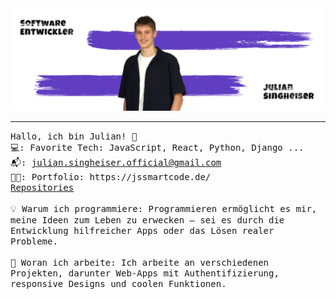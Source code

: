 <img src="https://raw.githubusercontent.com/JuliQ89/JuliQ89/refs/heads/master/Banner.png"/>
 <hr></hr>
<p>
  <samp>
    Hallo, ich bin Julian! 👋 <br>
    💻: Favorite Tech: JavaScript, React, Python, Django ... <br>
    📬:	<a href="mailto:julian.singheiser.official@gmail.com" target="_blank" rel="noopener noreferrer">julian.singheiser.official@gmail.com</a> <br>
    👦🏻: Portfolio: https://jssmartcode.de/ <br>
    <a href="https://github.com/JuliQ89?tab=repositories" target="_blank" rel="noopener noreferrer">Repositories</a> <br><br>
    💡 Warum ich programmiere: Programmieren ermöglicht es mir, meine Ideen zum Leben zu erwecken – sei es durch die Entwicklung hilfreicher Apps oder das Lösen realer Probleme. <br><br>
   🌟 Woran ich arbeite: Ich arbeite an verschiedenen Projekten, darunter Web-Apps mit Authentifizierung, responsive Designs und coolen Funktionen.
  </samp>
</p>

